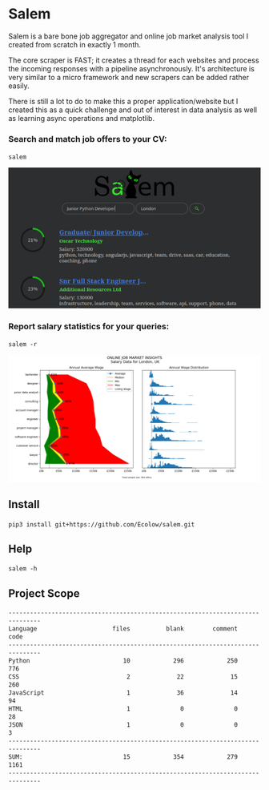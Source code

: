 # Salem
Salem is a bare bone job aggregator and online job market analysis tool I created from scratch in exactly 1 month. 

The core scraper is FAST; it creates a thread for each websites and process the incoming responses with a pipeline asynchronously. 
It's architecture is very similar to a micro framework and new scrapers can be added rather easily.

There is still a lot to do to make this a proper application/website but I created this as a quick challenge and out of interest in data analysis as well as learning async operations and matplotlib. 

### Search and match job offers to your CV: 
`salem`  

![](docs/Search_Page.png)

### Report salary statistics for your queries:
`salem -r`  

![](docs/salary-curves_vs_histogram.png)

## Install
`pip3 install git+https://github.com/Ecolow/salem.git`

## Help 
`salem -h`

## Project Scope
```
-------------------------------------------------------------------------------
Language                     files          blank        comment           code
-------------------------------------------------------------------------------
Python                          10            296            250            776
CSS                              2             22             15            260
JavaScript                       1             36             14             94
HTML                             1              0              0             28
JSON                             1              0              0              3
-------------------------------------------------------------------------------
SUM:                            15            354            279           1161
-------------------------------------------------------------------------------
```
